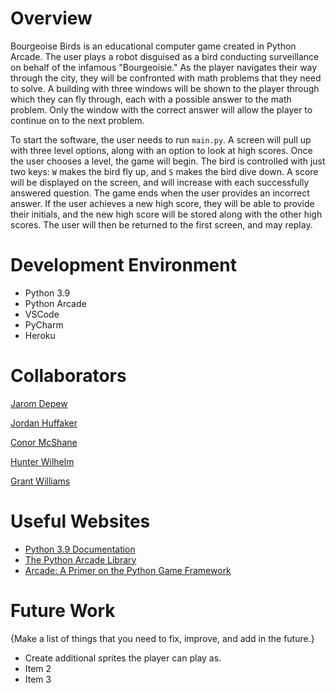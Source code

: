 # Overview

Bourgeoise Birds is an educational computer game created in Python Arcade. The user plays a robot disguised as a bird conducting surveillance on behalf of the infamous "Bourgeoisie." As the player navigates their way through the city, they will be confronted with math problems that they need to solve. A building with three windows will be shown to the player through which they can fly through, each with a possible answer to the math problem. Only the window with the correct answer will allow the player to continue on to the next problem.

To start the software, the user needs to run `main.py`. A screen will pull up with three level options, along with an option to look at high scores. Once the user chooses a level, the game will begin. The bird is controlled with just two keys: `W` makes the bird fly up, and `S` makes the bird dive down. A score will be displayed on the screen, and will increase with each successfully answered question. The game ends when the user provides an incorrect answer. If the user achieves a new high score, they will be able to provide their initials, and the new high score will be stored along with the other high scores. The user will then be returned to the first screen, and may replay.

# Development Environment

* Python 3.9
* Python Arcade
* VSCode
* PyCharm
* Heroku

# Collaborators

[Jarom Depew](https://github.com/Physics0201)

[Jordan Huffaker](https://github.com/JHuffaker)

[Conor McShane](https://github.com/CPMcshane)

[Hunter Wilhelm](https://github.com/yeskindofday)

[Grant Williams](https://github.com/GrantWilliams99)

# Useful Websites

* [Python 3.9 Documentation](https://docs.python.org/3.9/)
* [The Python Arcade Library](https://arcade.academy/#)
* [Arcade: A Primer on the Python Game Framework](https://realpython.com/arcade-python-game-framework/)


# Future Work

{Make a list of things that you need to fix, improve, and add in the future.}

* Create additional sprites the player can play as.
* Item 2
* Item 3
